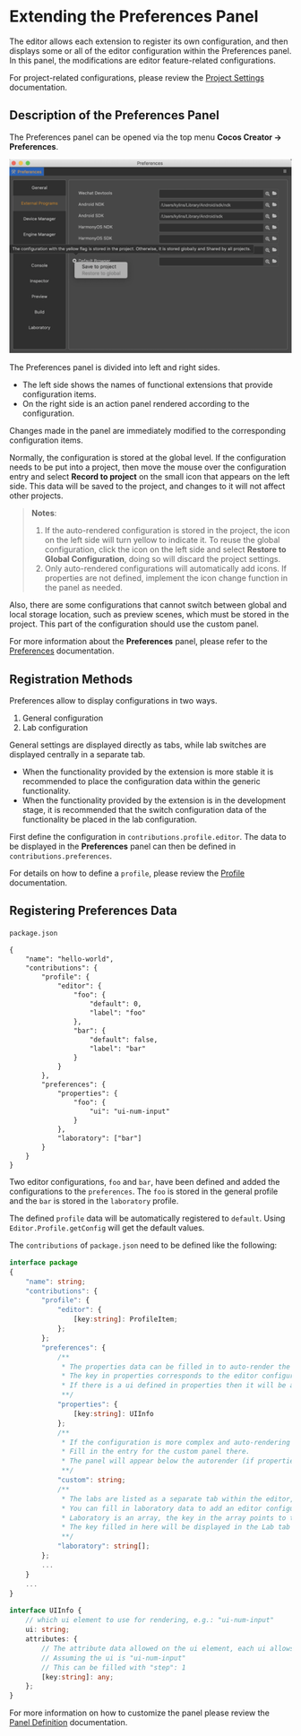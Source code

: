 # Extending the Preferences Panel

The editor allows each extension to register its own configuration, and then displays some or all of the editor configuration within the Preferences panel. In this panel, the modifications are editor feature-related configurations.

For project-related configurations, please review the [Project Settings](./contributions-project.md) documentation.

## Description of the Preferences Panel

The Preferences panel can be opened via the top menu **Cocos Creator -> Preferences**.

![preferences](./image/preferences-tool.png)

The Preferences panel is divided into left and right sides.

- The left side shows the names of functional extensions that provide configuration items.
- On the right side is an action panel rendered according to the configuration.

Changes made in the panel are immediately modified to the corresponding configuration items.

Normally, the configuration is stored at the global level. If the configuration needs to be put into a project, then move the mouse over the configuration entry and select **Record to project** on the small icon that appears on the left side. This data will be saved to the project, and changes to it will not affect other projects.

> **Notes**:
> 1. If the auto-rendered configuration is stored in the project, the icon on the left side will turn yellow to indicate it. To reuse the global configuration, click the icon on the left side and select **Restore to Global Configuration**, doing so will discard the project settings.
> 2. Only auto-rendered configurations will automatically add icons. If properties are not defined, implement the icon change function in the panel as needed.

Also, there are some configurations that cannot switch between global and local storage location, such as preview scenes, which must be stored in the project. This part of the configuration should use the custom panel.

For more information about the **Preferences** panel, please refer to the [Preferences](../../editor/preferences/index.md) documentation.

## Registration Methods

Preferences allow to display configurations in two ways.

1. General configuration
2. Lab configuration

General settings are displayed directly as tabs, while lab switches are displayed centrally in a separate tab.

- When the functionality provided by the extension is more stable it is recommended to place the configuration data within the generic functionality.
- When the functionality provided by the extension is in the development stage, it is recommended that the switch configuration data of the functionality be placed in the lab configuration.

First define the configuration in `contributions.profile.editor`. The data to be displayed in the **Preferences** panel can then be defined in `contributions.preferences`.

For details on how to define a `profile`, please review the [Profile](./profile.md) documentation.

## Registering Preferences Data

`package.json`

```JSON5
{
    "name": "hello-world",
    "contributions": {
        "profile": {
            "editor": {
                "foo": {
                    "default": 0,
                    "label": "foo"
                },
                "bar": {
                    "default": false,
                    "label": "bar"
                }
            }
        },
        "preferences": {
            "properties": {
                "foo": {
                    "ui": "ui-num-input"
                }
            },
            "laboratory": ["bar"]
        }    
    }
}
```

Two editor configurations, `foo` and `bar`, have been defined and added the configurations to the `preferences`.
The `foo` is stored in the general profile and the `bar` is stored in the `laboratory` profile.

The defined `profile` data will be automatically registered to `default`. Using `Editor.Profile.getConfig` will get the default values.

The `contributions` of `package.json` need to be defined like the following:

```typescript
interface package
{
    "name": string;
    "contributions": {
        "profile": {
            "editor": {
                [key:string]: ProfileItem;
            };
        };
        "preferences": {
            /**
             * The properties data can be filled in to auto-render the configuration.
             * The key in properties corresponds to the editor configuration key, and the value corresponds to the information needed for auto-rendering.
             * If there is a ui defined in properties then it will be automatically rendered under the tab of the functional extension name.
             **/
            "properties": {
                [key:string]: UIInfo
            };
            /**
             * If the configuration is more complex and auto-rendering can't meet the demand, you can fill in custom data.
             * Fill in the entry for the custom panel there.
             * The panel will appear below the autorender (if properties are defined).
             **/ 
            "custom": string;
            /**
             * The labs are listed as a separate tab within the editor, mainly to provide a switch display for some experimental functions.
             * You can fill in laboratory data to add an editor configuration of type Boolean to the lab switches.
             * Laboratory is an array, the key in the array points to the key in the editor configuration, the corresponding data must be of Boolean type.
             * The key filled in here will be displayed in the Lab tab of Preferences.
             **/
            "laboratory": string[];
        };
        ...
    }
    ...
}
```

```typescript
interface UIInfo {
    // which ui element to use for rendering, e.g.: "ui-num-input"
    ui: string;
    attributes: {
        // The attribute data allowed on the ui element, each ui allows different parameters, see the ui-kit chapter for details
        // Assuming the ui is "ui-num-input"
        // This can be filled with "step": 1
        [key:string]: any;
    };
}
```

For more information on how to customize the panel please review the [Panel Definition](./panel.md) documentation.
 
